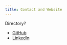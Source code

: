 ```yaml
---
title: Contact and Website
---
```

Directory?
- <a title='GitHub' target="_blank" rel="noreferrer" href="https://github.com/RealNattawattHongthong">GitHub</a>
- <a title='Main Webpage' target="_blank" rel="noreferrer" href="https://nattawatt.com">LinkedIn</a>